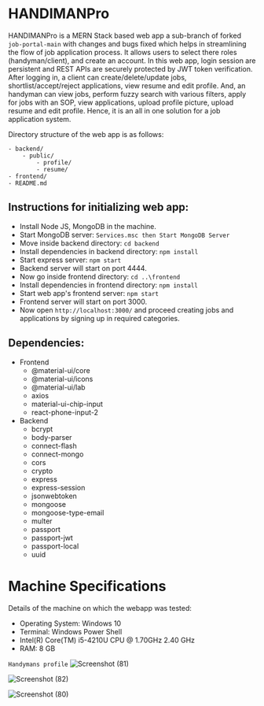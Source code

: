 # HANDIMANPro

HANDIMANPro is a MERN Stack based web app a sub-branch of forked `job-portal-main` with changes and  bugs fixed which helps in streamlining the flow of job application process. It allows users to select there roles (handyman/client), and create an account. In this web app, login session are persistent and REST APIs are securely protected by JWT token verification. After logging in, a client can create/delete/update jobs, shortlist/accept/reject applications, view resume and edit profile. And, an handyman can view jobs, perform fuzzy search with various filters, apply for jobs with an SOP, view applications, upload profile picture, upload resume and edit profile. Hence, it is an all in one solution for a job application system.


Directory structure of the web app is as follows:

```
- backend/
    - public/
        - profile/
        - resume/
- frontend/
- README.md
```

## Instructions for initializing web app:

- Install Node JS, MongoDB in the machine.
- Start MongoDB server: `Services.msc then Start MongoDB Server`
- Move inside backend directory: `cd backend`
- Install dependencies in backend directory: `npm install`
- Start express server: `npm start`
- Backend server will start on port 4444.
- Now go inside frontend directory: `cd ..\frontend`
- Install dependencies in frontend directory: `npm install`
- Start web app's frontend server: `npm start`
- Frontend server will start on port 3000.
- Now open `http://localhost:3000/` and proceed creating jobs and applications by signing up in required categories.

## Dependencies:

- Frontend
  - @material-ui/core
  - @material-ui/icons
  - @material-ui/lab
  - axios
  - material-ui-chip-input
  - react-phone-input-2
- Backend
  - bcrypt
  - body-parser
  - connect-flash
  - connect-mongo
  - cors
  - crypto
  - express
  - express-session
  - jsonwebtoken
  - mongoose
  - mongoose-type-email
  - multer
  - passport
  - passport-jwt
  - passport-local
  - uuid

# Machine Specifications

Details of the machine on which the webapp was tested:

- Operating System: Windows 10
- Terminal: Windows Power Shell
- Intel(R) Core(TM) i5-4210U CPU @ 1.70GHz   2.40 GHz
- RAM: 8 GB

`Handymans profile`
![Screenshot (81)](https://user-images.githubusercontent.com/64370903/208755668-9943e8d5-4ac9-4e0f-9ab0-2c05e18d2106.png)

![Screenshot (82)](https://user-images.githubusercontent.com/64370903/208757298-99750324-4c3f-43c6-a99b-8aa713a393a3.png)

![Screenshot (80)](https://user-images.githubusercontent.com/64370903/208755675-77f536b7-2313-4a95-a0e2-c0d81ac674e0.png)
